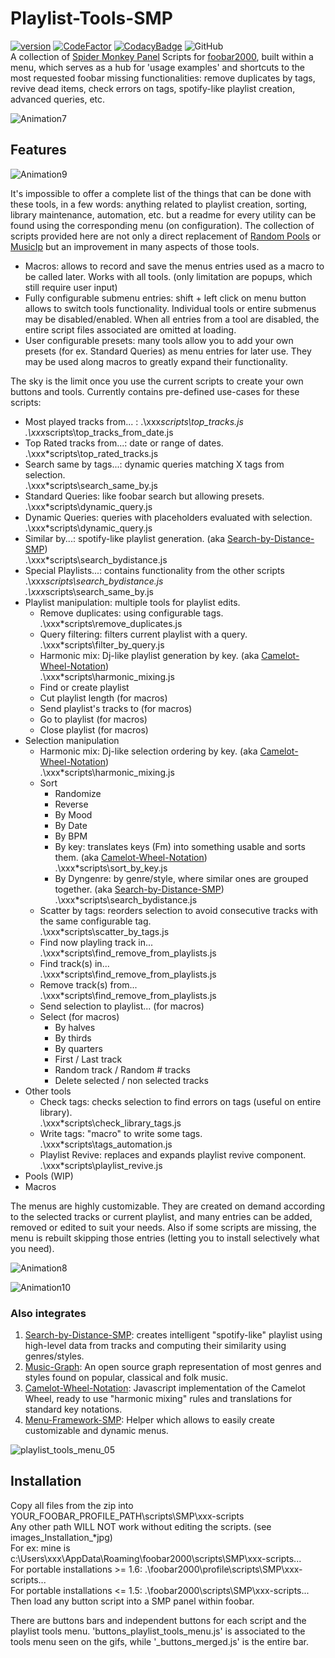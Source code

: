 # Playlist-Tools-SMP
[![version][version_badge]][changelog]
[![CodeFactor][codefactor_badge]](https://www.codefactor.io/repository/github/regorxxx/Playlist-Tools-SMP/overview/main)
[![CodacyBadge][codacy_badge]](https://www.codacy.com/gh/regorxxx/Playlist-Tools-SMP/dashboard?utm_source=github.com&amp;utm_medium=referral&amp;utm_content=regorxxx/Playlist-Tools-SMP&amp;utm_campaign=Badge_Grade)
![GitHub](https://img.shields.io/github/license/regorxxx/Playlist-Tools-SMP)  
A collection of [Spider Monkey Panel](https://theqwertiest.github.io/foo_spider_monkey_panel) Scripts for [foobar2000](https://www.foobar2000.org), built within a menu, which serves as a hub for 'usage examples' and shortcuts to the most requested foobar missing functionalities: remove duplicates by tags, revive dead items, check errors on tags, spotify-like playlist creation, advanced queries, etc.

![Animation7](https://user-images.githubusercontent.com/83307074/116756221-471e8500-a9fb-11eb-96c9-2c269bf91fef.gif)

## Features

![Animation9](https://user-images.githubusercontent.com/83307074/116756215-44239480-a9fb-11eb-8489-b56a178c70f4.gif)

It's impossible to offer a complete list of the things that can be done with these tools, in a few words: anything related to playlist creation, sorting, library maintenance, automation, etc. but a readme for every utility can be found using the corresponding menu (on configuration). The collection of scripts provided here are not only a direct replacement of [Random Pools](https://www.foobar2000.org/components/view/foo_random_pools) or [MusicIp](https://www.spicefly.com/section.php?section=musicip) but an improvement in many aspects of those tools.

* Macros: allows to record and save the menus entries used as a macro to be called later. Works with all tools. (only limitation are popups, which still require user input)
* Fully configurable submenu entries: shift + left click on menu button allows to switch tools functionality. Individual tools or entire submenus may be disabled/enabled. When all entries from a tool are disabled, the entire script files associated are omitted at loading.
* User configurable presets: many tools allow you to add your own presets (for ex. Standard Queries) as menu entries for later use. They may be used along macros to greatly expand their functionality.

The sky is the limit once you use the current scripts to create your own buttons and tools. Currently contains pre-defined use-cases for these scripts:
* Most played tracks from... :
	.\xxx*scripts\top_tracks.js  
	.\xxx*scripts\top_tracks_from_date.js  
* Top Rated tracks from...: date or range of dates.  
	.\xxx*scripts\top_rated_tracks.js  
* Search same by tags...: dynamic queries matching X tags from selection.  
	.\xxx*scripts\search_same_by.js
* Standard Queries: like foobar search but allowing presets.  
	.\xxx*scripts\dynamic_query.js
* Dynamic Queries: queries with placeholders evaluated with selection.  
	.\xxx*scripts\dynamic_query.js
* Similar by...: spotify-like playlist generation. (aka [Search-by-Distance-SMP](https://github.com/regorxxx/Search-by-Distance-SMP))  
	.\xxx*scripts\search_bydistance.js
* Special Playlists...: contains functionality from the other scripts  
	.\xxx*scripts\search_bydistance.js  
	.\xxx*scripts\search_same_by.js  
* Playlist manipulation: multiple tools for playlist edits.  
	* Remove duplicates: using configurable tags.  
		.\xxx*scripts\remove_duplicates.js
	* Query filtering: filters current playlist with a query.  
		.\xxx*scripts\filter_by_query.js
	* Harmonic mix: Dj-like playlist generation by key. (aka [Camelot-Wheel-Notation](https://github.com/regorxxx/Camelot-Wheel-Notation))  
		.\xxx*scripts\harmonic_mixing.js
	* Find or create playlist
	* Cut playlist length (for macros) 
	* Send playlist's tracks to (for macros) 
	* Go to playlist (for macros) 
	* Close playlist (for macros) 
* Selection manipulation 
	* Harmonic mix: Dj-like selection ordering by key. (aka [Camelot-Wheel-Notation](https://github.com/regorxxx/Camelot-Wheel-Notation))  
		.\xxx*scripts\harmonic_mixing.js
	* Sort  
		* Randomize  
		* Reverse  
		* By Mood  
		* By Date  
		* By BPM  
		* By key: translates keys (Fm) into something usable and sorts them. (aka [Camelot-Wheel-Notation](https://github.com/regorxxx/Camelot-Wheel-Notation))  
			.\xxx*scripts\sort_by_key.js
		* By Dyngenre: by genre/style, where similar ones are grouped together. (aka [Search-by-Distance-SMP](https://github.com/regorxxx/Search-by-Distance-SMP))  
			.\xxx*scripts\search_bydistance.js
	* Scatter by tags: reorders selection to avoid consecutive tracks with the same configurable tag.  
		.\xxx*scripts\scatter_by_tags.js
	* Find now playling track in...  
		.\xxx*scripts\find_remove_from_playlists.js
	* Find track(s) in...  
		.\xxx*scripts\find_remove_from_playlists.js
	* Remove track(s) from...  
		.\xxx*scripts\find_remove_from_playlists.js
	* Send selection to playlist... (for macros)  
	* Select (for macros)  
		* By halves
		* By thirds
		* By quarters
		* First / Last track
		* Random track / Random # tracks
		* Delete selected / non selected tracks
* Other tools  
	* Check tags: checks selection to find errors on tags (useful on entire library).  
		.\xxx*scripts\check_library_tags.js
	* Write tags: "macro" to write some tags.  
		.\xxx*scripts\tags_automation.js
	* Playlist Revive: replaces and expands playlist revive component.  
		.\xxx*scripts\playlist_revive.js
* Pools (WIP)  
* Macros  

The menus are highly customizable. They are created on demand according to the selected tracks or current playlist, and many entries can be added, removed or edited to suit your needs. Also if some scripts are missing, the menu is rebuilt skipping those entries (letting you to install selectively what you need).

![Animation8](https://user-images.githubusercontent.com/83307074/116756213-4259d100-a9fb-11eb-9452-657389977f69.gif)

![Animation10](https://user-images.githubusercontent.com/83307074/116756219-4685ee80-a9fb-11eb-80be-413f0e691dd4.gif)

### Also integrates
 1. [Search-by-Distance-SMP](https://github.com/regorxxx/Search-by-Distance-SMP): creates intelligent "spotify-like" playlist using high-level data from tracks and computing their similarity using genres/styles.
 2. [Music-Graph](https://github.com/regorxxx/Music-Graph): An open source graph representation of most genres and styles found on popular, classical and folk music.
 3. [Camelot-Wheel-Notation](https://github.com/regorxxx/Camelot-Wheel-Notation): Javascript implementation of the Camelot Wheel, ready to use "harmonic mixing" rules and translations for standard key notations.
 4. [Menu-Framework-SMP](https://github.com/regorxxx/Menu-Framework-SMP): Helper which allows to easily create customizable and dynamic menus.

![playlist_tools_menu_05](https://user-images.githubusercontent.com/83307074/116759000-cebac280-aa00-11eb-8a81-9a450e13205a.gif)

## Installation
Copy all files from the zip into YOUR_FOOBAR_PROFILE_PATH\scripts\SMP\xxx-scripts  
Any other path WILL NOT work without editing the scripts. (see images\_Installation_*jpg)  
For ex: mine is c:\Users\xxx\AppData\Roaming\foobar2000\scripts\SMP\xxx-scripts\...  
For portable installations >= 1.6: .\foobar2000\profile\scripts\SMP\xxx-scripts\...  
For portable installations <= 1.5: .\foobar2000\scripts\SMP\xxx-scripts\...  
Then load any button script into a SMP panel within foobar.  

There are buttons bars and independent buttons for each script and the playlist tools menu. 'buttons_playlist_tools_menu.js' is associated to the tools menu seen on the gifs, while '_buttons_merged.js' is the entire bar.

[changelog]: CHANGELOG.md
[version_badge]: https://img.shields.io/github/release/regorxxx/Playlist-Tools-SMP.svg
[codacy_badge]: https://api.codacy.com/project/badge/Grade/e04be28637dd40d99fae7bd92f740677
[codefactor_badge]: https://www.codefactor.io/repository/github/regorxxx/Playlist-Tools-SMP/badge/main
